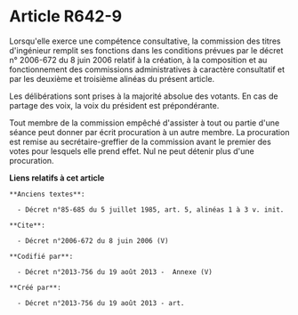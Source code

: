 # Article R642-9

Lorsqu'elle exerce une compétence consultative, la commission des titres d'ingénieur remplit ses fonctions dans les
conditions prévues par le décret n° 2006-672 du 8 juin 2006 relatif à la création, à la composition et au fonctionnement des
commissions administratives à caractère consultatif et par les deuxième et troisième alinéas du présent article.

Les délibérations sont prises à la majorité absolue des votants. En cas de partage des voix, la voix du président est
prépondérante.

Tout membre de la commission empêché d'assister à tout ou partie d'une séance peut donner par écrit procuration à un autre
membre. La procuration est remise au secrétaire-greffier de la commission avant le premier des votes pour lesquels elle prend
effet. Nul ne peut détenir plus d'une procuration.

**Liens relatifs à cet article**

	**Anciens textes**:

	  - Décret n°85-685 du 5 juillet 1985, art. 5, alinéas 1 à 3 v. init.

	**Cite**:

	  - Décret n°2006-672 du 8 juin 2006 (V)

	**Codifié par**:

	  - Décret n°2013-756 du 19 août 2013 -  Annexe (V)

	**Créé par**:

	  - Décret n°2013-756 du 19 août 2013 - art.
